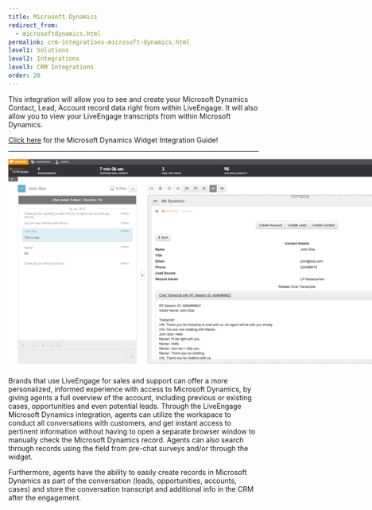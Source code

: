 ```yaml
---
title: Microsoft Dynamics
redirect_from:
  - microsoftdynamics.html
permalink: crm-integrations-microsoft-dynamics.html
level1: Solutions
level2: Integrations
level3: CRM Integrations
order: 20
---
```


This integration will allow you to see and create your Microsoft Dynamics Contact, Lead, Account record data right from within LiveEngage. It will also allow you to view your LiveEngage transcripts from within Microsoft Dynamics.

<div class="inntertext configlink"><a href="https://s3-eu-west-1.amazonaws.com/ce-sr/CA/CRM+Integration+Guides/Microsoft+Dynamics+Integration+Guide.pdf" target="_blank">Click here</a> for the Microsoft Dynamics Widget Integration Guide!</div>

<hr class="solutionshr" />


<img src="images/dynamics1.png" style="width:900px;max-width:900px;"  alt="InAppOverview1">

<br>
<br>
Brands that use LiveEngage for sales and support can offer a more personalized, informed experience with access to Microsoft Dynamics, by giving agents a full overview of the account, including previous or existing cases, opportunities and even potential leads. Through the LiveEngage Microsoft Dynamics integration, agents can utilize the workspace to conduct all conversations with customers, and get instant access to pertinent information without having to open a separate browser window to manually check the Microsoft Dynamics record. Agents can also search through records using the field from pre-chat surveys and/or through the widget.

Furthermore, agents have the ability to easily create records in Microsoft Dynamics as part of the conversation (leads, opportunities, accounts, cases) and store the conversation transcript and additional info in the CRM after the engagement.
